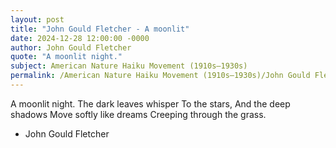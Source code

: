 ```yaml
---
layout: post
title: "John Gould Fletcher - A moonlit"
date: 2024-12-28 12:00:00 -0000
author: John Gould Fletcher
quote: "A moonlit night."
subject: American Nature Haiku Movement (1910s–1930s)
permalink: /American Nature Haiku Movement (1910s–1930s)/John Gould Fletcher/John Gould Fletcher - A moonlit
---
```


A moonlit night.
The dark leaves whisper
To the stars,
And the deep shadows
Move softly like dreams
Creeping through the grass.

- John Gould Fletcher
